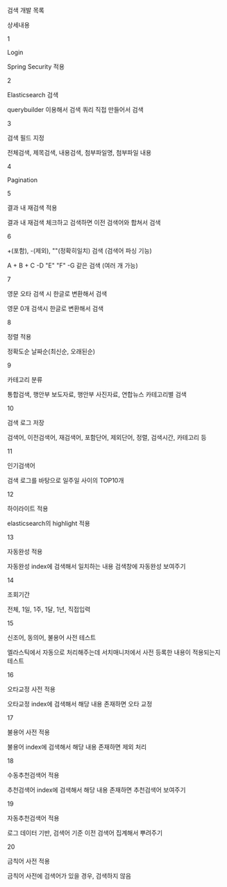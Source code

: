 검색 개발 목록

상세내용

1

Login

Spring Security 적용

2

Elasticsearch 검색

querybuilder 이용해서 검색 쿼리 직접 만들어서 검색

3

검색 필드 지정

전체검색, 제목검색, 내용검색, 첨부파일명, 첨부파일 내용

4

Pagination

 

5

결과 내 재검색 적용

결과 내 재검색 체크하고 검색하면 이전 검색어와 합쳐서 검색

6

+(포함), -(제외), ""(정확히일치) 검색 (검색어 파싱 기능)

A + B + C -D "E" "F" -G 같은 검색 (여러 개 가능)

7

영문 오타 검색 시 한글로 변환해서 검색

영문 0개 검색시 한글로 변환해서 검색

8

정렬 적용

정확도순 날짜순(최신순, 오래된순)

9

카테고리 분류

통합검색, 행안부 보도자료, 행안부 사진자료, 연합뉴스 카테고리별 검색

10

검색 로그 저장

검색어, 이전검색어, 재검색어, 포함단어, 제외단어, 정렬, 검색시간, 카테고리 등

11

인기검색어

검색 로그를 바탕으로 일주일 사이의 TOP10개

12

하이라이트 적용

elasticsearch의 highlight 적용

13

자동완성 적용

자동완성 index에 검색해서 일치하는 내용
검색창에 자동완성 보여주기

14

조회기간

전체, 1일, 1주, 1달, 1년, 직접입력

15

신조어, 동의어, 불용어 사전 테스트

엘라스틱에서 자동으로 처리해주는데
서치매니저에서 사전 등록한 내용이 적용되는지 테스트

16

오타교정 사전 적용

오타교정 index에 검색해서 해당 내용 존재하면 오타 교정

17

불용어 사전 적용

불용어 index에 검색해서 해당 내용 존재하면 제외 처리

18

수동추천검색어 적용

추천검색어 index에 검색해서 해당 내용 존재하면 추천검색어 보여주기

19

자동추천검색어 적용

로그 데이터 기반, 검색어 기준 이전 검색어 집계해서 뿌려주기

20

금칙어 사전 적용

금칙어 사전에 검색어가 있을 경우, 검색하지 않음
